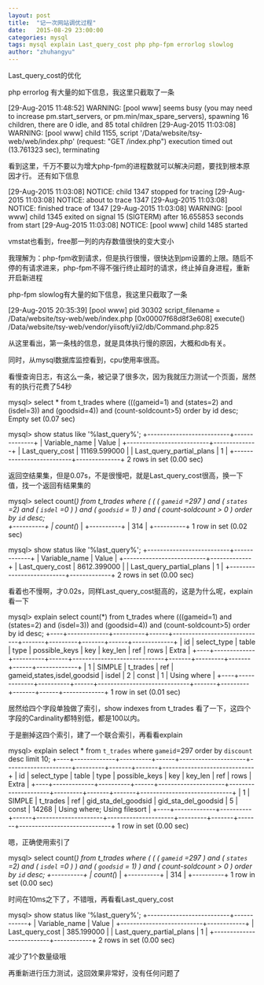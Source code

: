 ```yaml
---
layout: post
title:  "记一次网站调优过程"
date:   2015-08-29 23:00:00
categories: mysql
tags: mysql explain Last_query_cost php php-fpm errorlog slowlog
author: "zhuhangyu"
---
```


Last_query_cost的优化

php errorlog 有大量的如下信息，我这里只截取了一条

[29-Aug-2015 11:48:52] WARNING: [pool www] seems busy (you may need to increase pm.start_servers, or pm.min/max_spare_servers), spawning 16 children, there are 0 idle, and 85 total children
[29-Aug-2015 11:03:08] WARNING: [pool www] child 1155, script '/Data/website/tsy-web/web/index.php' (request: "GET /index.php") execution timed out (13.761323 sec), terminating


看到这里，千万不要以为增大php-fpm的进程数就可以解决问题，要找到根本原因才行。
还有如下信息

[29-Aug-2015 11:03:08] NOTICE: child 1347 stopped for tracing
[29-Aug-2015 11:03:08] NOTICE: about to trace 1347
[29-Aug-2015 11:03:08] NOTICE: finished trace of 1347
[29-Aug-2015 11:03:08] WARNING: [pool www] child 1345 exited on signal 15 (SIGTERM) after 16.655853 seconds from start
[29-Aug-2015 11:03:08] NOTICE: [pool www] child 1485 started


vmstat也看到，free那一列的内存数值很快的变大变小

我理解为：php-fpm收到请求，但是执行很慢，很快达到pm设置的上限。随后不停的有请求进来，php-fpm不得不强行终止超时的请求，终止掉自身进程，重新开启新进程

php-fpm slowlog有大量的如下信息，我这里只截取了一条

[29-Aug-2015 20:35:39]  [pool www] pid 30302
script_filename = /Data/website/tsy-web/web/index.php
[0x00007f68d8f3e608] execute() /Data/website/tsy-web/vendor/yiisoft/yii2/db/Command.php:825



从这里看出，第一条栈的信息，就是具体执行慢的原因，大概和db有关。

同时，从mysql数据库监控看到，cpu使用率很高。

看慢查询日志，有这么一条，被记录了很多次，因为我就压力测试一个页面，居然有的执行花费了54秒

mysql> select * from t_trades where (((gameid=1) and (states=2) and (isdel=3)) and (goodsid=4)) and (count-soldcount>5) order by id desc;
Empty set (0.07 sec)

mysql> show status like '%last_query%';
+--------------------------+--------------+
| Variable_name            | Value        |
+--------------------------+--------------+
| Last_query_cost          | 11169.599000 |
| Last_query_partial_plans | 1            |
+--------------------------+--------------+
2 rows in set (0.00 sec)

返回空结果集，但是0.07s，不是很慢吧，就是Last_query_cost很高，换一下值，找一个返回有结果集的

mysql> select count(*) from t_trades where ( ( ( `gameid` =297 ) and ( `states` =2) and ( `isdel` =0 ) ) and ( `goodsid` = 1) ) and ( count-soldcount > 0 ) order by `id` desc;        
+----------+
| count(*) |
+----------+
|      314 |
+----------+
1 row in set (0.02 sec)

mysql> show status like '%last_query%';
+--------------------------+-------------+
| Variable_name            | Value       |
+--------------------------+-------------+
| Last_query_cost          | 8612.399000 |
| Last_query_partial_plans | 1           |
+--------------------------+-------------+
2 rows in set (0.00 sec)

看着也不慢啊，才0.02s，同样Last_query_cost挺高的，这是为什么呢，explain看一下

mysql> explain select count(*) from t_trades where (((gameid=1) and (states=2) and (isdel=3)) and (goodsid=4)) and (count-soldcount>5) order by id desc;
+----+-------------+----------+------+-----------------------------+-------+---------+-------+------+-------------+
| id | select_type | table    | type | possible_keys               | key   | key_len | ref   | rows | Extra       |
+----+-------------+----------+------+-----------------------------+-------+---------+-------+------+-------------+
|  1 | SIMPLE      | t_trades | ref  | gameid,states,isdel,goodsid | isdel | 2       | const |    1 | Using where |
+----+-------------+----------+------+-----------------------------+-------+---------+-------+------+-------------+
1 row in set (0.01 sec)

居然给四个字段单独做了索引，show indexes from t_trades 看了一下，这四个字段的Cardinality都特别低，都是100以内。

于是删掉这四个索引，建了一个联合索引，再看看explain

mysql> explain select * from `t_trades` where `gameid`=297 order by `discount` desc limit 10; 
+----+-------------+----------+------+---------------------+---------------------+---------+-------+-------+-----------------------------+
| id | select_type | table    | type | possible_keys       | key                 | key_len | ref   | rows  | Extra                       |
+----+-------------+----------+------+---------------------+---------------------+---------+-------+-------+-----------------------------+
|  1 | SIMPLE      | t_trades | ref  | gid_sta_del_goodsid | gid_sta_del_goodsid | 5       | const | 14268 | Using where; Using filesort |
+----+-------------+----------+------+---------------------+---------------------+---------+-------+-------+-----------------------------+
1 row in set (0.00 sec)

嗯，正确使用索引了


mysql> select count(*) from t_trades where ( ( ( `gameid` =297 ) and ( `states` =2) and ( `isdel` =0 ) ) and ( `goodsid` = 1) ) and ( count-soldcount > 0 ) order by `id` desc;
+----------+
| count(*) |
+----------+
|      314 |
+----------+
1 row in set (0.00 sec)

时间在10ms之下了，不错哦，再看看Last_query_cost

mysql> show status like '%last_query%';
+--------------------------+------------+
| Variable_name            | Value      |
+--------------------------+------------+
| Last_query_cost          | 385.199000 |
| Last_query_partial_plans | 1          |
+--------------------------+------------+
2 rows in set (0.00 sec)

减少了1个数量级哦



再重新进行压力测试，这回效果非常好，没有任何问题了